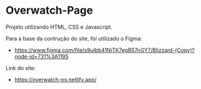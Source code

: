 # Overwatch-Page
Projeto utilizando HTML, CSS e Javascript.

Para a base da contrução do site, foi utilizado o Figma: 
- https://www.figma.com/file/s9uIbb41NiTK7egB57nGY7/Blizzard-(Copy)?node-id=731%3A1195

Link do site:
- https://overwatch-ps.netlify.app/
